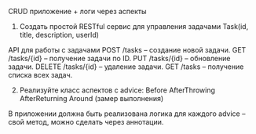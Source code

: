 CRUD приложение + логи через аспекты
1. Создать простой RESTful сервис для управления задачами
Task(id, title, description, userId)

API для работы с задачами
POST /tasks – создание новой задачи. 
GET /tasks/{id} – получение задачи по ID. 
PUT /tasks/{id} – обновление задачи. 
DELETE /tasks/{id} – удаление задачи. 
GET /tasks – получение списка всех задач. 

2. Реализуйте класс аспектов с advice:
Before
AfterThrowing
AfterReturning
Around (замер выполнения)

В приложении должна быть реализована логика для каждого advice – свой метод, можно сделать через аннотации.
